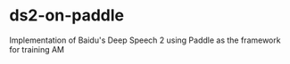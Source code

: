 # ds2-on-paddle
Implementation of Baidu's Deep Speech 2 using Paddle as the framework for training AM
